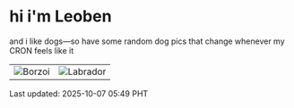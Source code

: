 # hi i'm Leoben

and i like dogs—so have some random dog pics that change whenever my CRON feels like it

|  |  |
|--------|----------|
| ![Borzoi](https://random-dog-vercel.vercel.app/api/random-borzoi?v=1759787363) | ![Labrador](https://random-dog-vercel.vercel.app/api/random-labrador?v=1759787363) |

Last updated: 2025-10-07 05:49 PHT
